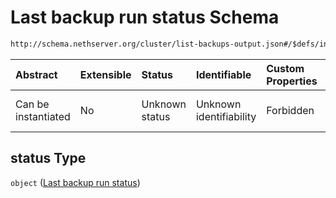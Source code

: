 # Last backup run status Schema

```txt
http://schema.nethserver.org/cluster/list-backups-output.json#/$defs/instance-item/properties/status
```



| Abstract            | Extensible | Status         | Identifiable            | Custom Properties | Additional Properties | Access Restrictions | Defined In                                                                            |
| :------------------ | :--------- | :------------- | :---------------------- | :---------------- | :-------------------- | :------------------ | :------------------------------------------------------------------------------------ |
| Can be instantiated | No         | Unknown status | Unknown identifiability | Forbidden         | Allowed               | none                | [list-backups-output.json\*](cluster/list-backups-output.json "open original schema") |

## status Type

`object` ([Last backup run status](list-backups-output-defs-backup-of-a-module-instance-properties-last-backup-run-status.md))
